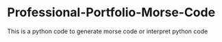 # Professional-Portfolio-Morse-Code
This is a python code to generate morse code or interpret python code
